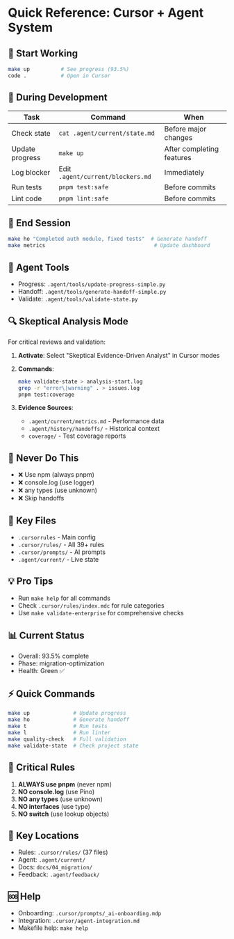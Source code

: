 # Quick Reference: Cursor + Agent System

## 🚀 Start Working

```bash
make up          # See progress (93.5%)
code .           # Open in Cursor
```

## 📝 During Development

| Task            | Command                           | When                      |
| --------------- | --------------------------------- | ------------------------- |
| Check state     | `cat .agent/current/state.md`     | Before major changes      |
| Update progress | `make up`                         | After completing features |
| Log blocker     | Edit `.agent/current/blockers.md` | Immediately               |
| Run tests       | `pnpm test:safe`                  | Before commits            |
| Lint code       | `pnpm lint:safe`                  | Before commits            |

## 🤝 End Session

```bash
make ho "Completed auth module, fixed tests"  # Generate handoff
make metrics                                   # Update dashboard
```

## 🔧 Agent Tools

- Progress: `.agent/tools/update-progress-simple.py`
- Handoff: `.agent/tools/generate-handoff-simple.py`
- Validate: `.agent/tools/validate-state.py`

## 🔍 Skeptical Analysis Mode

For critical reviews and validation:

1. **Activate**: Select "Skeptical Evidence-Driven Analyst" in Cursor modes
2. **Commands**:

    ```bash
    make validate-state > analysis-start.log
    grep -r "error\|warning" . > issues.log
    pnpm test:coverage
    ```

3. **Evidence Sources**:
    - `.agent/current/metrics.md` - Performance data
    - `.agent/history/handoffs/` - Historical context
    - `coverage/` - Test coverage reports

## 🚫 Never Do This

- ❌ Use npm (always pnpm)
- ❌ console.log (use logger)
- ❌ any types (use unknown)
- ❌ Skip handoffs

## 📁 Key Files

- `.cursorrules` - Main config
- `.cursor/rules/` - All 39+ rules
- `.cursor/prompts/` - AI prompts
- `.agent/current/` - Live state

## 💡 Pro Tips

- Run `make help` for all commands
- Check `.cursor/rules/index.mdc` for rule categories
- Use `make validate-enterprise` for comprehensive checks

## 📊 Current Status

- Overall: 93.5% complete
- Phase: migration-optimization
- Health: Green ✅

## ⚡ Quick Commands

```bash
make up              # Update progress
make ho              # Generate handoff
make t               # Run tests
make l               # Run linter
make quality-check   # Full validation
make validate-state  # Check project state
```

## 🚨 Critical Rules

1. **ALWAYS use pnpm** (never npm)
2. **NO console.log** (use Pino)
3. **NO any types** (use unknown)
4. **NO interfaces** (use type)
5. **NO switch** (use lookup objects)

## 📁 Key Locations

- Rules: `.cursor/rules/` (37 files)
- Agent: `.agent/current/`
- Docs: `docs/04_migration/`
- Feedback: `.agent/feedback/`

## 🆘 Help

- Onboarding: `.cursor/prompts/_ai-onboarding.mdp`
- Integration: `.cursor/agent-integration.md`
- Makefile help: `make help`
